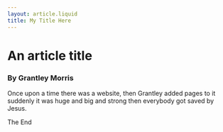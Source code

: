 ```yaml
---
layout: article.liquid
title: My Title Here
---
```

# An article title

### By Grantley Morris

Once upon a time there was a website, 
then Grantley added pages to it
suddenly it was huge and big and strong
then everybody got saved by Jesus.

The End

